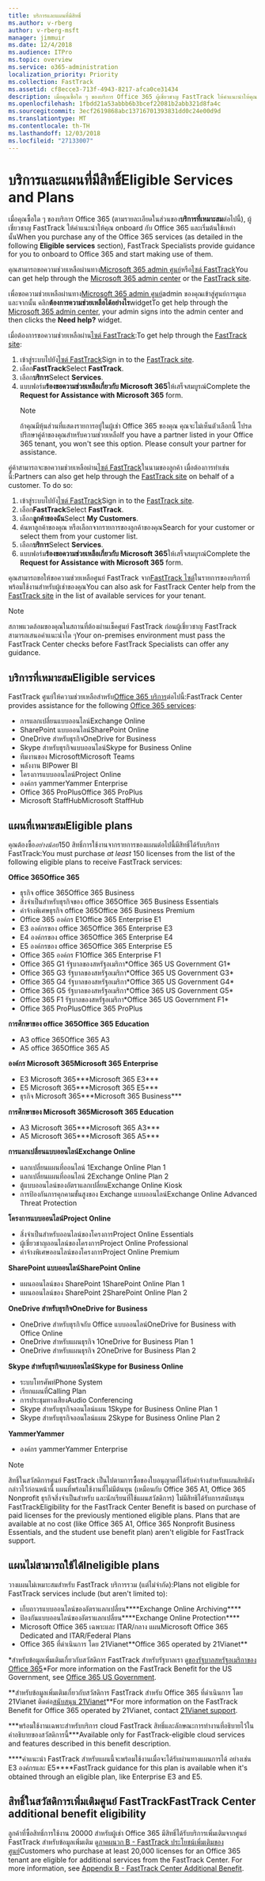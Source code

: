 ```yaml
---
title: บริการและแผนที่มีสิทธิ์
ms.author: v-rberg
author: v-rberg-msft
manager: jimmuir
ms.date: 12/4/2018
ms.audience: ITPro
ms.topic: overview
ms.service: o365-administration
localization_priority: Priority
ms.collection: FastTrack
ms.assetid: cf8ecce3-713f-4943-8217-afca0ce31434
description: เมื่อคุณซื้อใด ๆ ของบริการ Office 365 ผู้เชี่ยวชาญ FastTrack ให้คำแนะนำให้คุณ onboard กับ Office 365 และเริ่มต้นใช้เหล่านั้น
ms.openlocfilehash: 1fbdd21a53abbb6b3bcef22081b2abb321d8fa4c
ms.sourcegitcommit: 3ecf2619868abc13716701393831dd0c24e00d9d
ms.translationtype: MT
ms.contentlocale: th-TH
ms.lasthandoff: 12/03/2018
ms.locfileid: "27133007"
---
```

# <a name="eligible-services-and-plans"></a><span data-ttu-id="c4d85-103">บริการและแผนที่มีสิทธิ์</span><span class="sxs-lookup"><span data-stu-id="c4d85-103">Eligible Services and Plans</span></span>

<span data-ttu-id="c4d85-104">เมื่อคุณซื้อใด ๆ ของบริการ Office 365 (ตามรายละเอียดในส่วนของ**บริการที่เหมาะสม**ต่อไปนี้), ผู้เชี่ยวชาญ FastTrack ให้คำแนะนำให้คุณ onboard กับ Office 365 และเริ่มต้นใช้เหล่านั้น</span><span class="sxs-lookup"><span data-stu-id="c4d85-104">When you purchase any of the Office 365 services (as detailed in the following **Eligible services** section), FastTrack Specialists provide guidance for you to onboard to Office 365 and start making use of them.</span></span> 
  
<span data-ttu-id="c4d85-105">คุณสามารถขอความช่วยเหลือผ่านทาง[Microsoft 365 admin ศูนย์](https://go.microsoft.com/fwlink/?linkid=2032704)หรือ[ไซต์ FastTrack](https://go.microsoft.com/fwlink/?linkid=780698)</span><span class="sxs-lookup"><span data-stu-id="c4d85-105">You can get help through the [Microsoft 365 admin center](https://go.microsoft.com/fwlink/?linkid=2032704) or the [FastTrack site](https://go.microsoft.com/fwlink/?linkid=780698).</span></span> 

<span data-ttu-id="c4d85-106">เพื่อขอความช่วยเหลือผ่านทาง[Microsoft 365 admin ศูนย์](https://go.microsoft.com/fwlink/?linkid=2032704)admin ของคุณเข้าสู่ศูนย์การดูแล และจากนั้น คลิก**ต้องการความช่วยเหลือได้อย่างไร**widget</span><span class="sxs-lookup"><span data-stu-id="c4d85-106">To get help through the [Microsoft 365 admin center](https://go.microsoft.com/fwlink/?linkid=2032704), your admin signs into the admin center and then clicks the **Need help?** widget.</span></span> 

<span data-ttu-id="c4d85-107">เมื่อต้องการขอความช่วยเหลือผ่าน[ไซต์ FastTrack](https://go.microsoft.com/fwlink/?linkid=780698):</span><span class="sxs-lookup"><span data-stu-id="c4d85-107">To get help through the [FastTrack site](https://go.microsoft.com/fwlink/?linkid=780698):</span></span> 
1.  <span data-ttu-id="c4d85-108">เข้าสู่ระบบไปยัง[ไซต์ FastTrack](https://go.microsoft.com/fwlink/?linkid=780698)</span><span class="sxs-lookup"><span data-stu-id="c4d85-108">Sign in to the [FastTrack site](https://go.microsoft.com/fwlink/?linkid=780698).</span></span> 
2.  <span data-ttu-id="c4d85-109">เลือก**FastTrack**</span><span class="sxs-lookup"><span data-stu-id="c4d85-109">Select **FastTrack**.</span></span>
3.  <span data-ttu-id="c4d85-110">เลือก**บริการ**</span><span class="sxs-lookup"><span data-stu-id="c4d85-110">Select **Services**.</span></span>
4.  <span data-ttu-id="c4d85-111">แบบฟอร์ม**ร้องขอความช่วยเหลือเกี่ยวกับ Microsoft 365**ให้เสร็จสมบูรณ์</span><span class="sxs-lookup"><span data-stu-id="c4d85-111">Complete the **Request for Assistance with Microsoft 365** form.</span></span>
    > [!NOTE]
    >  <span data-ttu-id="c4d85-p101">ถ้าคุณมีหุ้นส่วนที่แสดงรายการอยู่ในผู้เช่า Office 365 ของคุณ คุณจะไม่เห็นตัวเลือกนี้ โปรดปรึกษาคู่ค้าของคุณสำหรับความช่วยเหลือ</span><span class="sxs-lookup"><span data-stu-id="c4d85-p101">If you have a partner listed in your Office 365 tenant, you won't see this option. Please consult your partner for assistance.</span></span> 

<span data-ttu-id="c4d85-p102">คู่ค้าสามารถจะขอความช่วยเหลือผ่าน[ไซต์ FastTrack](https://go.microsoft.com/fwlink/?linkid=780698)ในนามของลูกค้า เมื่อต้องการทำเช่นนี้:</span><span class="sxs-lookup"><span data-stu-id="c4d85-p102">Partners can also get help through the [FastTrack site](https://go.microsoft.com/fwlink/?linkid=780698) on behalf of a customer. To do so:</span></span>
1.  <span data-ttu-id="c4d85-116">เข้าสู่ระบบไปยัง[ไซต์ FastTrack](https://go.microsoft.com/fwlink/?linkid=780698)</span><span class="sxs-lookup"><span data-stu-id="c4d85-116">Sign in to the [FastTrack site](https://go.microsoft.com/fwlink/?linkid=780698).</span></span> 
2.  <span data-ttu-id="c4d85-117">เลือก**FastTrack**</span><span class="sxs-lookup"><span data-stu-id="c4d85-117">Select **FastTrack**.</span></span>
3.  <span data-ttu-id="c4d85-118">เลือก**ลูกค้าของฉัน**</span><span class="sxs-lookup"><span data-stu-id="c4d85-118">Select **My Customers**.</span></span>
4.  <span data-ttu-id="c4d85-119">ค้นหาลูกค้าของคุณ หรือเลือกจากรายการของลูกค้าของคุณ</span><span class="sxs-lookup"><span data-stu-id="c4d85-119">Search for your customer or select them from your customer list.</span></span>
5.  <span data-ttu-id="c4d85-120">เลือก**บริการ**</span><span class="sxs-lookup"><span data-stu-id="c4d85-120">Select **Services**.</span></span>
6.  <span data-ttu-id="c4d85-121">แบบฟอร์ม**ร้องขอความช่วยเหลือเกี่ยวกับ Microsoft 365**ให้เสร็จสมบูรณ์</span><span class="sxs-lookup"><span data-stu-id="c4d85-121">Complete the **Request for Assistance with Microsoft 365** form.</span></span>

<span data-ttu-id="c4d85-122">คุณสามารถขอให้ขอความช่วยเหลือศูนย์ FastTrack จาก[FastTrack ไซต์](https://go.microsoft.com/fwlink/?linkid=780698)ในรายการของบริการที่พร้อมใช้งานสำหรับผู้เช่าของคุณ</span><span class="sxs-lookup"><span data-stu-id="c4d85-122">You can also ask for FastTrack Center help from the [FastTrack site](https://go.microsoft.com/fwlink/?linkid=780698) in the list of available services for your tenant.</span></span> 
> [!NOTE]
> <span data-ttu-id="c4d85-123">สภาพแวดล้อมของคุณในสถานที่ต้องผ่านเช็คศูนย์ FastTrack ก่อนผู้เชี่ยวชาญ FastTrack สามารถเสนอคำแนะนำใด ๆ</span><span class="sxs-lookup"><span data-stu-id="c4d85-123">Your on-premises environment must pass the FastTrack Center checks before FastTrack Specialists can offer any guidance.</span></span> 
  
## <a name="eligible-services"></a><span data-ttu-id="c4d85-124">บริการที่เหมาะสม</span><span class="sxs-lookup"><span data-stu-id="c4d85-124">Eligible services</span></span>

<span data-ttu-id="c4d85-125">FastTrack ศูนย์ให้ความช่วยเหลือสำหรับ[Office 365 บริการ](https://go.microsoft.com/fwlink/?linkid=2005429)ต่อไปนี้:</span><span class="sxs-lookup"><span data-stu-id="c4d85-125">FastTrack Center provides assistance for the following [Office 365 services](https://go.microsoft.com/fwlink/?linkid=2005429):</span></span>
  
- <span data-ttu-id="c4d85-126">การแลกเปลี่ยนแบบออนไลน์</span><span class="sxs-lookup"><span data-stu-id="c4d85-126">Exchange Online</span></span>
- <span data-ttu-id="c4d85-127">SharePoint แบบออนไลน์</span><span class="sxs-lookup"><span data-stu-id="c4d85-127">SharePoint Online</span></span>
- <span data-ttu-id="c4d85-128">OneDrive สำหรับธุรกิจ</span><span class="sxs-lookup"><span data-stu-id="c4d85-128">OneDrive for Business</span></span>
- <span data-ttu-id="c4d85-129">Skype สำหรับธุรกิจแบบออนไลน์</span><span class="sxs-lookup"><span data-stu-id="c4d85-129">Skype for Business Online</span></span>
- <span data-ttu-id="c4d85-130">ทีมงานของ Microsoft</span><span class="sxs-lookup"><span data-stu-id="c4d85-130">Microsoft Teams</span></span>
- <span data-ttu-id="c4d85-131">พลังงาน BI</span><span class="sxs-lookup"><span data-stu-id="c4d85-131">Power BI</span></span>
- <span data-ttu-id="c4d85-132">โครงการแบบออนไลน์</span><span class="sxs-lookup"><span data-stu-id="c4d85-132">Project Online</span></span>
- <span data-ttu-id="c4d85-133">องค์กร yammer</span><span class="sxs-lookup"><span data-stu-id="c4d85-133">Yammer Enterprise</span></span> 
- <span data-ttu-id="c4d85-134">Office 365 ProPlus</span><span class="sxs-lookup"><span data-stu-id="c4d85-134">Office 365 ProPlus</span></span>
- <span data-ttu-id="c4d85-135">Microsoft StaffHub</span><span class="sxs-lookup"><span data-stu-id="c4d85-135">Microsoft StaffHub</span></span>
    
## <a name="eligible-plans"></a><span data-ttu-id="c4d85-136">แผนที่เหมาะสม</span><span class="sxs-lookup"><span data-stu-id="c4d85-136">Eligible plans</span></span>

<span data-ttu-id="c4d85-137">คุณต้องซื้อ*อย่างน้อย*150 สิทธิ์การใช้งานจากรายการของแผนต่อไปนี้มีสิทธิ์ได้รับบริการ FastTrack:</span><span class="sxs-lookup"><span data-stu-id="c4d85-137">You must purchase *at least* 150 licenses from the list of the following eligible plans to receive FastTrack services:</span></span>
  
 <span data-ttu-id="c4d85-138">**Office 365**</span><span class="sxs-lookup"><span data-stu-id="c4d85-138">**Office 365**</span></span>
  
- <span data-ttu-id="c4d85-139">ธุรกิจ office 365</span><span class="sxs-lookup"><span data-stu-id="c4d85-139">Office 365 Business</span></span>  
- <span data-ttu-id="c4d85-140">สิ่งจำเป็นสำหรับธุรกิจของ office 365</span><span class="sxs-lookup"><span data-stu-id="c4d85-140">Office 365 Business Essentials</span></span>  
- <span data-ttu-id="c4d85-141">ค่าจ้างพิเศษธุรกิจ office 365</span><span class="sxs-lookup"><span data-stu-id="c4d85-141">Office 365 Business Premium</span></span>
- <span data-ttu-id="c4d85-142">Office 365 องค์กร E1</span><span class="sxs-lookup"><span data-stu-id="c4d85-142">Office 365 Enterprise E1</span></span>
- <span data-ttu-id="c4d85-143">E3 องค์กรของ office 365</span><span class="sxs-lookup"><span data-stu-id="c4d85-143">Office 365 Enterprise E3</span></span>
- <span data-ttu-id="c4d85-144">E4 องค์กรของ office 365</span><span class="sxs-lookup"><span data-stu-id="c4d85-144">Office 365 Enterprise E4</span></span>  
- <span data-ttu-id="c4d85-145">E5 องค์กรของ office 365</span><span class="sxs-lookup"><span data-stu-id="c4d85-145">Office 365 Enterprise E5</span></span>
- <span data-ttu-id="c4d85-146">Office 365 องค์กร F1</span><span class="sxs-lookup"><span data-stu-id="c4d85-146">Office 365 Enterprise F1</span></span>
- <span data-ttu-id="c4d85-147">Office 365 G1 รัฐบาลของสหรัฐอเมริกา\*</span><span class="sxs-lookup"><span data-stu-id="c4d85-147">Office 365 US Government G1\*</span></span>
- <span data-ttu-id="c4d85-148">Office 365 G3 รัฐบาลของสหรัฐอเมริกา\*</span><span class="sxs-lookup"><span data-stu-id="c4d85-148">Office 365 US Government G3\*</span></span>
- <span data-ttu-id="c4d85-149">Office 365 G4 รัฐบาลของสหรัฐอเมริกา\*</span><span class="sxs-lookup"><span data-stu-id="c4d85-149">Office 365 US Government G4\*</span></span>
- <span data-ttu-id="c4d85-150">Office 365 G5 รัฐบาลของสหรัฐอเมริกา\*</span><span class="sxs-lookup"><span data-stu-id="c4d85-150">Office 365 US Government G5\*</span></span> 
- <span data-ttu-id="c4d85-151">Office 365 F1 รัฐบาลของสหรัฐอเมริกา\*</span><span class="sxs-lookup"><span data-stu-id="c4d85-151">Office 365 US Government F1\*</span></span>
- <span data-ttu-id="c4d85-152">Office 365 ProPlus</span><span class="sxs-lookup"><span data-stu-id="c4d85-152">Office 365 ProPlus</span></span>
    
 <span data-ttu-id="c4d85-153">**การศึกษาของ office 365**</span><span class="sxs-lookup"><span data-stu-id="c4d85-153">**Office 365 Education**</span></span>
  
- <span data-ttu-id="c4d85-154">A3 office 365</span><span class="sxs-lookup"><span data-stu-id="c4d85-154">Office 365 A3</span></span>
- <span data-ttu-id="c4d85-155">A5 office 365</span><span class="sxs-lookup"><span data-stu-id="c4d85-155">Office 365 A5</span></span>

 <span data-ttu-id="c4d85-156">**องค์กร Microsoft 365**</span><span class="sxs-lookup"><span data-stu-id="c4d85-156">**Microsoft 365 Enterprise**</span></span>
  
- <span data-ttu-id="c4d85-157">E3 Microsoft 365\*\*\*</span><span class="sxs-lookup"><span data-stu-id="c4d85-157">Microsoft 365 E3\*\*\*</span></span>
- <span data-ttu-id="c4d85-158">E5 Microsoft 365\*\*\*</span><span class="sxs-lookup"><span data-stu-id="c4d85-158">Microsoft 365 E5\*\*\*</span></span>
- <span data-ttu-id="c4d85-159">ธุรกิจ Microsoft 365\*\*\*</span><span class="sxs-lookup"><span data-stu-id="c4d85-159">Microsoft 365 Business\*\*\*</span></span>
    
 <span data-ttu-id="c4d85-160">**การศึกษาของ Microsoft 365**</span><span class="sxs-lookup"><span data-stu-id="c4d85-160">**Microsoft 365 Education**</span></span>
  
- <span data-ttu-id="c4d85-161">A3 Microsoft 365\*\*\*</span><span class="sxs-lookup"><span data-stu-id="c4d85-161">Microsoft 365 A3\*\*\*</span></span>
- <span data-ttu-id="c4d85-162">A5 Microsoft 365\*\*\*</span><span class="sxs-lookup"><span data-stu-id="c4d85-162">Microsoft 365 A5\*\*\*</span></span>

 <span data-ttu-id="c4d85-163">**การแลกเปลี่ยนแบบออนไลน์**</span><span class="sxs-lookup"><span data-stu-id="c4d85-163">**Exchange Online**</span></span>
  
- <span data-ttu-id="c4d85-164">แลกเปลี่ยนแผนที่ออนไลน์ 1</span><span class="sxs-lookup"><span data-stu-id="c4d85-164">Exchange Online Plan 1</span></span>
- <span data-ttu-id="c4d85-165">แลกเปลี่ยนแผนที่ออนไลน์ 2</span><span class="sxs-lookup"><span data-stu-id="c4d85-165">Exchange Online Plan 2</span></span> 
- <span data-ttu-id="c4d85-166">ตู้แบบออนไลน์ของอัตราแลกเปลี่ยน</span><span class="sxs-lookup"><span data-stu-id="c4d85-166">Exchange Online Kiosk</span></span>
- <span data-ttu-id="c4d85-167">การป้องกันการคุกคามขั้นสูงของ Exchange แบบออนไลน์</span><span class="sxs-lookup"><span data-stu-id="c4d85-167">Exchange Online Advanced Threat Protection</span></span>
    
 <span data-ttu-id="c4d85-168">**โครงการแบบออนไลน์**</span><span class="sxs-lookup"><span data-stu-id="c4d85-168">**Project Online**</span></span>
  
- <span data-ttu-id="c4d85-169">สิ่งจำเป็นสำหรับออนไลน์ของโครงการ</span><span class="sxs-lookup"><span data-stu-id="c4d85-169">Project Online Essentials</span></span>  
- <span data-ttu-id="c4d85-170">ผู้เชี่ยวชาญออนไลน์ของโครงการ</span><span class="sxs-lookup"><span data-stu-id="c4d85-170">Project Online Professional</span></span>
- <span data-ttu-id="c4d85-171">ค่าจ้างพิเศษออนไลน์ของโครงการ</span><span class="sxs-lookup"><span data-stu-id="c4d85-171">Project Online Premium</span></span>
    
 <span data-ttu-id="c4d85-172">**SharePoint แบบออนไลน์**</span><span class="sxs-lookup"><span data-stu-id="c4d85-172">**SharePoint Online**</span></span>
  
- <span data-ttu-id="c4d85-173">แผนออนไลน์ของ SharePoint 1</span><span class="sxs-lookup"><span data-stu-id="c4d85-173">SharePoint Online Plan 1</span></span>
- <span data-ttu-id="c4d85-174">แผนออนไลน์ของ SharePoint 2</span><span class="sxs-lookup"><span data-stu-id="c4d85-174">SharePoint Online Plan 2</span></span>
    
 <span data-ttu-id="c4d85-175">**OneDrive สำหรับธุรกิจ**</span><span class="sxs-lookup"><span data-stu-id="c4d85-175">**OneDrive for Business**</span></span>
  
- <span data-ttu-id="c4d85-176">OneDrive สำหรับธุรกิจกับ Office แบบออนไลน์</span><span class="sxs-lookup"><span data-stu-id="c4d85-176">OneDrive for Business with Office Online</span></span> 
- <span data-ttu-id="c4d85-177">OneDrive สำหรับแผนธุรกิจ 1</span><span class="sxs-lookup"><span data-stu-id="c4d85-177">OneDrive for Business Plan 1</span></span>
- <span data-ttu-id="c4d85-178">OneDrive สำหรับแผนธุรกิจ 2</span><span class="sxs-lookup"><span data-stu-id="c4d85-178">OneDrive for Business Plan 2</span></span>
    
 <span data-ttu-id="c4d85-179">**Skype สำหรับธุรกิจแบบออนไลน์**</span><span class="sxs-lookup"><span data-stu-id="c4d85-179">**Skype for Business Online**</span></span>
  
-  <span data-ttu-id="c4d85-180">ระบบโทรศัพท์</span><span class="sxs-lookup"><span data-stu-id="c4d85-180">Phone System</span></span> 
-  <span data-ttu-id="c4d85-181">เรียกแผนที่</span><span class="sxs-lookup"><span data-stu-id="c4d85-181">Calling Plan</span></span> 
-  <span data-ttu-id="c4d85-182">การประชุมทางเสียง</span><span class="sxs-lookup"><span data-stu-id="c4d85-182">Audio Conferencing</span></span> 
-  <span data-ttu-id="c4d85-183">Skype สำหรับธุรกิจออนไลน์แผน 1</span><span class="sxs-lookup"><span data-stu-id="c4d85-183">Skype for Business Online Plan 1</span></span>  
-  <span data-ttu-id="c4d85-184">Skype สำหรับธุรกิจออนไลน์แผน 2</span><span class="sxs-lookup"><span data-stu-id="c4d85-184">Skype for Business Online Plan 2</span></span>
    
 <span data-ttu-id="c4d85-185">**Yammer**</span><span class="sxs-lookup"><span data-stu-id="c4d85-185">**Yammer**</span></span>
  
- <span data-ttu-id="c4d85-186">องค์กร yammer</span><span class="sxs-lookup"><span data-stu-id="c4d85-186">Yammer Enterprise</span></span> 
> [!NOTE]
> <span data-ttu-id="c4d85-p103">สิทธิ์ในสวัสดิการศูนย์ FastTrack เป็นไปตามการซื้อของใบอนุญาตที่ได้รับค่าจ้างสำหรับแผนสิทธิดังกล่าวไว้ก่อนหน้านี้ แผนที่พร้อมใช้งานที่ไม่มีต้นทุน (เหมือนกับ Office 365 A1, Office 365 Nonprofit ธุรกิจสิ่งจำเป็นสำหรับ และนักเรียนที่ใช้แผนสวัสดิการ) ไม่มีสิทธิได้รับการสนับสนุน FastTrack</span><span class="sxs-lookup"><span data-stu-id="c4d85-p103">Eligibility for the FastTrack Center Benefit is based on purchase of paid licenses for the previously mentioned eligible plans. Plans that are available at no cost (like Office 365 A1, Office 365 Nonprofit Business Essentials, and the student use benefit plan) aren't eligible for FastTrack support.</span></span> 
  
## <a name="ineligible-plans"></a><span data-ttu-id="c4d85-189">แผนไม่สามารถใช้ได้</span><span class="sxs-lookup"><span data-stu-id="c4d85-189">Ineligible plans</span></span>

<span data-ttu-id="c4d85-190">วางแผนไม่เหมาะสมสำหรับ FastTrack บริการรวม (แต่ไม่จำกัด):</span><span class="sxs-lookup"><span data-stu-id="c4d85-190">Plans not eligible for FastTrack services include (but aren't limited to):</span></span>
  
- <span data-ttu-id="c4d85-191">เก็บถาวรแบบออนไลน์ของอัตราแลกเปลี่ยน\*\*\*\*</span><span class="sxs-lookup"><span data-stu-id="c4d85-191">Exchange Online Archiving\*\*\*\*</span></span>
- <span data-ttu-id="c4d85-192">ป้องกันแบบออนไลน์ของอัตราแลกเปลี่ยน\*\*\*\*</span><span class="sxs-lookup"><span data-stu-id="c4d85-192">Exchange Online Protection\*\*\*\*</span></span>
- <span data-ttu-id="c4d85-193">Microsoft Office 365 เฉพาะและ ITAR/กลาง แผน</span><span class="sxs-lookup"><span data-stu-id="c4d85-193">Microsoft Office 365 Dedicated and ITAR/Federal Plans</span></span>
- <span data-ttu-id="c4d85-194">Office 365 ที่ดำเนินการ โดย 21Vianet\*\*</span><span class="sxs-lookup"><span data-stu-id="c4d85-194">Office 365 operated by 21Vianet\*\*</span></span>
    
<span data-ttu-id="c4d85-195">\*สำหรับข้อมูลเพิ่มเติมเกี่ยวกับสวัสดิการ FastTrack สำหรับรัฐบาลเรา ดู[ของรัฐบาลสหรัฐอเมริกาของ Office 365](https://aka.ms/aboutgovcloud)</span><span class="sxs-lookup"><span data-stu-id="c4d85-195">\*For more information on the FastTrack Benefit for the US Government, see [Office 365 US Government](https://aka.ms/aboutgovcloud).</span></span>
  
<span data-ttu-id="c4d85-196">\*\*สำหรับข้อมูลเพิ่มเติมเกี่ยวกับสวัสดิการ FastTrack สำหรับ Office 365 ที่ดำเนินการ โดย 21Vianet ติดต่อ[สนับสนุน 21Vianet](https://go.microsoft.com/fwlink/?linkid=852156)</span><span class="sxs-lookup"><span data-stu-id="c4d85-196">\*\*For more information on the FastTrack Benefit for Office 365 operated by 21Vianet, contact [21Vianet support](https://go.microsoft.com/fwlink/?linkid=852156).</span></span>
  
<span data-ttu-id="c4d85-197">\*\*\*พร้อมใช้งานเฉพาะสำหรับบริการ cloud FastTrack สิทธิ์และลักษณะการทำงานที่อธิบายไว้ในคำอธิบายของสวัสดิการนี้</span><span class="sxs-lookup"><span data-stu-id="c4d85-197">\*\*\*Available only for FastTrack-eligible cloud services and features described in this benefit description.</span></span>
  
<span data-ttu-id="c4d85-198">\*\*\*\*คำแนะนำ FastTrack สำหรับแผนนี้จะพร้อมใช้งานเมื่อจะได้รับผ่านทางแผนการได้ อย่างเช่น E3 องค์กรและ E5</span><span class="sxs-lookup"><span data-stu-id="c4d85-198">\*\*\*\*FastTrack guidance for this plan is available when it's obtained through an eligible plan, like Enterprise E3 and E5.</span></span>
  
## <a name="fasttrack-center-additional-benefit-eligibility"></a><span data-ttu-id="c4d85-199">สิทธิ์ในสวัสดิการเพิ่มเติมศูนย์ FastTrack</span><span class="sxs-lookup"><span data-stu-id="c4d85-199">FastTrack Center additional benefit eligibility</span></span>

<span data-ttu-id="c4d85-p104">ลูกค้าที่ซื้อสิทธิ์การใช้งาน 20000 สำหรับผู้เช่า Office 365 มีสิทธิ์ได้รับบริการเพิ่มเติมจากศูนย์ FastTrack สำหรับข้อมูลเพิ่มเติม ดู[ภาคผนวก B - FastTrack ประโยชน์เพิ่มเติมของศูนย์](O365-fasttrack-additional-benefits.md)</span><span class="sxs-lookup"><span data-stu-id="c4d85-p104">Customers who purchase at least 20,000 licenses for an Office 365 tenant are eligible for additional services from the FastTrack Center. For more information, see [Appendix B - FastTrack Center Additional Benefit](O365-fasttrack-additional-benefits.md).</span></span>
  

  

